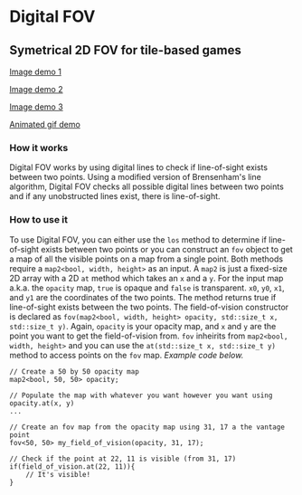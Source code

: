 # Digital FOV
## Symetrical 2D FOV for tile-based games

[Image demo 1](https://i.sli.mg/mH3V6S.png)

[Image demo 2](https://i.sli.mg/ObAX5M.png)

[Image demo 3](https://i.sli.mg/iTNH4Y.png)

[Animated gif demo](https://i.sli.mg/ish0PS.gif)

### How it works
Digital FOV works by using digital lines to check if line-of-sight exists between two points. Using a modified version of Brensenham's line algorithm, Digital FOV checks all possible digital lines between two points and if any unobstructed lines exist, there is line-of-sight.

### How to use it
To use Digital FOV, you can either use the `los` method to determine if line-of-sight exists between two points or you can construct an `fov` object to get a map of all the visible points on a map from a single point. Both methods require a `map2<bool, width, height>` as an input. A `map2` is just a fixed-size 2D array with a 2D `at` method which takes an `x` and a `y`. For the input map a.k.a. the `opacity` map, `true` is opaque and `false` is transparent. `x0`, `y0`, `x1`, and `y1` are the coordinates of the two points. The method returns true if line-of-sight exists between the two points. The field-of-vision constructor is declared as `fov(map2<bool, width, height> opacity, std::size_t x, std::size_t y)`. Again, `opacity` is your opacity map, and `x` and `y` are the point you want to get the field-of-vision from. `fov` inheirits from `map2<bool, width, height>` and you can use the `at(std::size_t x, std::size_t y)` method to access points on the `fov` map. *Example code below.*
```
// Create a 50 by 50 opacity map
map2<bool, 50, 50> opacity;

// Populate the map with whatever you want however you want using opacity.at(x, y)
...

// Create an fov map from the opacity map using 31, 17 a the vantage point
fov<50, 50> my_field_of_vision(opacity, 31, 17);

// Check if the point at 22, 11 is visible (from 31, 17)
if(field_of_vision.at(22, 11)){
    // It's visible!
}
```
